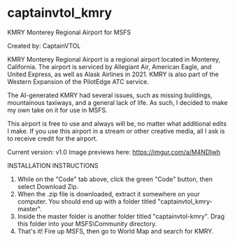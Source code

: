 # captainvtol_kmry
KMRY Monterey Regional Airport for MSFS

Created by: CaptainVTOL

KMRY Monterey Regional Airport is a regional airport located in Monterey, California. The airport is serviced by Allegiant Air, American Eagle, and United Express, as well as Alask Airlines in 2021. KMRY is also part of the Western Expansion of the PilotEdge ATC service.

The AI-generated KMRY had several issues, such as missing buildings, mountainous taxiways, and a general lack of life. As such, I decided to make my own take on it for use in MSFS.

This airport is free to use and always will be, no matter what additional edits I make. If you use this airport in a stream or other creative media, all I ask is to receive credit for the airport.

Current version: v1.0 
Image previews here: https://imgur.com/a/M4NDIwh

INSTALLATION INSTRUCTIONS

1. While on the "Code" tab above, click the green "Code" button, then select Download Zip.
2. When the .zip file is downloaded, extract it somewhere on your computer. You should end up with a folder titled "captainvtol_kmry-master".
3. Inside the master folder is another folder titled "captainvtol-kmry". Drag this folder into your MSFS\Community directory.
4. That's it! Fire up MSFS, then go to World Map and search for KMRY.
